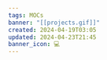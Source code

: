 ```yaml
---
tags: MOCs
banner: "[[projects.gif]]"
created: 2024-04-19T03:05
updated: 2024-04-23T21:45
banner_icon: 💻
---
```

```folder-index-content
```
